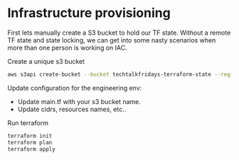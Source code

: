 # Infrastructure provisioning 

First lets manually create a S3 bucket to hold our TF state. Without a remote TF state and state locking, we can get into some nasty scenarios when more than one person is working on IAC.

Create a unique s3 bucket
```bash
aws s3api create-bucket --bucket techtalkfridays-terraform-state --region us-east-1
```

Update configuration for the engineering env:
- Update main.tf with your s3 bucket name.
- Update cidrs, resources names, etc..

Run terraform
```bash
terraform init
terraform plan
terraform apply
```